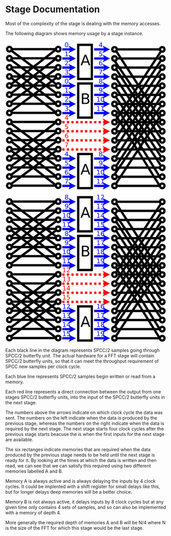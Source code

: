 # Stage Documentation

Most of the complexity of the stage is dealing with the memory accesses.

The following diagram shows memory usage by a stage instance.

![Diagram of Stage Memory Access](stage.svg)

Each black line in the diagram represents SPCC/2 samples going through
SPCC/2 butterfly unit. The actual hardware for a FFT stage will
contain SPCC/2 butterfly units, so that it can meet the throughput
requirement of SPCC new samples per clock cycle.

Each blue line represents SPCC/2 samples begin written or read from a
memory.

Each red line represents a direct connection between the output from
one stages SPCC/2 butterfly units, into the input of the SPCC/2
butterfly units in the next stage.

The numbers above the arrows indicate on which clock cycle the data was
sent. The numbers on the left indicate when the data is produced by the
previous stage, whereas the numbers on the right indicate when the data
is required by the next stage.  The next stage starts four clock cycles
after the previous stage starts beacuse the is when the first inputs for
the next stage are available.

The six rectanges indicate memories that are required when the data
produced by the previous stage needs to be held until the next stage
is ready for it. By looking at the times at which the data is written
and then read, we can see that we can satisfy this required using two
different memories labelled A and B.

Memory A is always active and is always delaying the inputs by 4 clock
cycles. It could be implented with a shift register for small delays
like this, but for longer delays deep memories will be a better
choice.

Memory B is not always active, it delays inputs by 8 clock cycles but
at any given time only contains 4 sets of samples, and so can also
be implemented with a memory of depth 4.

More generally the required depth of memories A and B will be N/4 where
N is the size of the FFT for which this stage would be the last stage.


